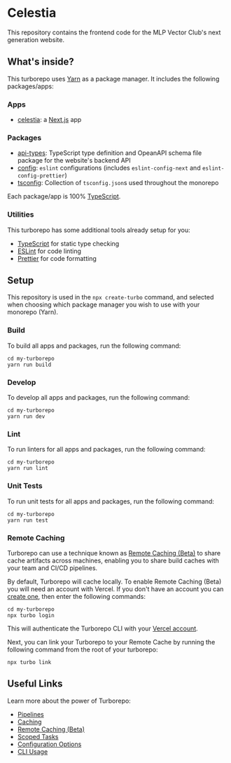 # Celestia

This repository contains the frontend code for the MLP Vector Club's next generation website.

## What's inside?

This turborepo uses [Yarn](https://classic.yarnpkg.com/lang/en/) as a package manager. It includes the following
packages/apps:

### Apps

- [celestia](apps/celestia): a [Next.js](https://nextjs.org) app

### Packages

- [api-types](packages/api-types): TypeScript type definition and OpeanAPI schema file package for the website's backend API
- [config](packages/config): `eslint` configurations (includes `eslint-config-next` and `eslint-config-prettier`)
- [tsconfig](packages/tsconfig): Collection of `tsconfig.json`s used throughout the monorepo

Each package/app is 100% [TypeScript](https://www.typescriptlang.org/).

### Utilities

This turborepo has some additional tools already setup for you:

- [TypeScript](https://www.typescriptlang.org/) for static type checking
- [ESLint](https://eslint.org/) for code linting
- [Prettier](https://prettier.io) for code formatting

## Setup

This repository is used in the `npx create-turbo` command, and selected when choosing which package manager you wish to
use with your monorepo (Yarn).

### Build

To build all apps and packages, run the following command:

```
cd my-turborepo
yarn run build
```

### Develop

To develop all apps and packages, run the following command:

```
cd my-turborepo
yarn run dev
```

### Lint

To run linters for all apps and packages, run the following command:

```
cd my-turborepo
yarn run lint
```

### Unit Tests

To run unit tests for all apps and packages, run the following command:

```
cd my-turborepo
yarn run test
```

### Remote Caching

Turborepo can use a technique known as [Remote Caching (Beta)](https://turborepo.org/docs/features/remote-caching) to
share cache artifacts across machines, enabling you to share build caches with your team and CI/CD pipelines.

By default, Turborepo will cache locally. To enable Remote Caching (Beta) you will need an account with Vercel. If you
don't have an account you can [create one](https://vercel.com/signup), then enter the following commands:

```
cd my-turborepo
npx turbo login
```

This will authenticate the Turborepo CLI with
your [Vercel account](https://vercel.com/docs/concepts/personal-accounts/overview).

Next, you can link your Turborepo to your Remote Cache by running the following command from the root of your turborepo:

```
npx turbo link
```

## Useful Links

Learn more about the power of Turborepo:

- [Pipelines](https://turborepo.org/docs/features/pipelines)
- [Caching](https://turborepo.org/docs/features/caching)
- [Remote Caching (Beta)](https://turborepo.org/docs/features/remote-caching)
- [Scoped Tasks](https://turborepo.org/docs/features/scopes)
- [Configuration Options](https://turborepo.org/docs/reference/configuration)
- [CLI Usage](https://turborepo.org/docs/reference/command-line-reference)
